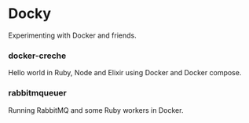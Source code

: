 # Docky

Experimenting with Docker and friends.


### docker-creche

Hello world in Ruby, Node and Elixir using Docker and Docker compose.


### rabbitmqueuer

Running RabbitMQ and some Ruby workers in Docker.

